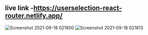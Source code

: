 ## live link -https://userselection-react-router.netlify.app/ 
![Screenshot 2021-09-18 021800](https://user-images.githubusercontent.com/76750607/133848748-ab5e1bc7-5eca-4dfb-bc0e-2ccabbb7190c.png)
![Screenshot 2021-09-18 021813](https://user-images.githubusercontent.com/76750607/133848775-d376258a-ea92-4c6d-b66c-c404b4be8aa8.png)
